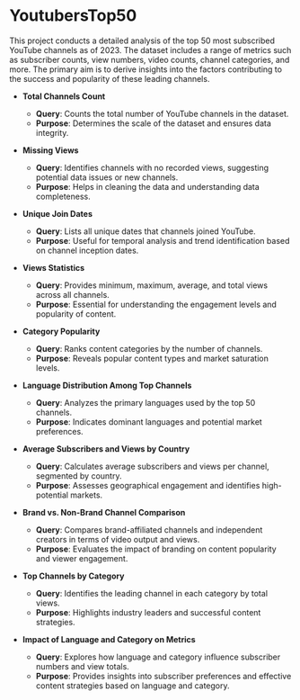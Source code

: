 # YoutubersTop50
This project conducts a detailed analysis of the top 50 most subscribed YouTube channels as of 2023. The dataset includes a range of metrics such as subscriber counts, view numbers, video counts, channel categories, and more. The primary aim is to derive insights into the factors contributing to the success and popularity of these leading channels.

- **Total Channels Count**
  - **Query**: Counts the total number of YouTube channels in the dataset.
  - **Purpose**: Determines the scale of the dataset and ensures data integrity.

- **Missing Views**
  - **Query**: Identifies channels with no recorded views, suggesting potential data issues or new channels.
  - **Purpose**: Helps in cleaning the data and understanding data completeness.

- **Unique Join Dates**
  - **Query**: Lists all unique dates that channels joined YouTube.
  - **Purpose**: Useful for temporal analysis and trend identification based on channel inception dates.

- **Views Statistics**
  - **Query**: Provides minimum, maximum, average, and total views across all channels.
  - **Purpose**: Essential for understanding the engagement levels and popularity of content.

- **Category Popularity**
  - **Query**: Ranks content categories by the number of channels.
  - **Purpose**: Reveals popular content types and market saturation levels.

- **Language Distribution Among Top Channels**
  - **Query**: Analyzes the primary languages used by the top 50 channels.
  - **Purpose**: Indicates dominant languages and potential market preferences.

- **Average Subscribers and Views by Country**
  - **Query**: Calculates average subscribers and views per channel, segmented by country.
  - **Purpose**: Assesses geographical engagement and identifies high-potential markets.

- **Brand vs. Non-Brand Channel Comparison**
  - **Query**: Compares brand-affiliated channels and independent creators in terms of video output and views.
  - **Purpose**: Evaluates the impact of branding on content popularity and viewer engagement.

- **Top Channels by Category**
  - **Query**: Identifies the leading channel in each category by total views.
  - **Purpose**: Highlights industry leaders and successful content strategies.

- **Impact of Language and Category on Metrics**
  - **Query**: Explores how language and category influence subscriber numbers and view totals.
  - **Purpose**: Provides insights into subscriber preferences and effective content strategies based on language and category.
